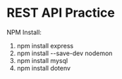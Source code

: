 # REST API Practice

NPM Install:
1. npm install express
2. npm install --save-dev nodemon
3. npm install mysql
4. npm install dotenv